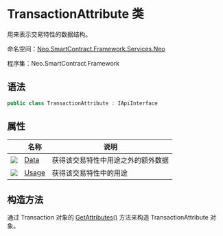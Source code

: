 # TransactionAttribute 类

用来表示交易特性的数据结构。

命名空间：[Neo.SmartContract.Framework.Services.Neo](../Neo.md)

程序集：Neo.SmartContract.Framework

## 语法

```c#
public class TransactionAttribute : IApiInterface
```

## 属性

|                                          | 名称                                     | 说明                |
| ---------------------------------------- | -------------------------------------- | ----------------- |
| ![](https://i-msdn.sec.s-msft.com/dynimg/IC74937.jpeg) | [Data](TransactionAttribute/Data.md)   | 获得该交易特性中用途之外的额外数据 |
| ![](https://i-msdn.sec.s-msft.com/dynimg/IC74937.jpeg) | [Usage](TransactionAttribute/Usage.md) | 获得该交易特性中的用途       |

## 构造方法

通过 Transaction 对象的 [GetAttributes()](Transaction/GetAttributes.md) 方法来构造 TransactionAttribute 对象。